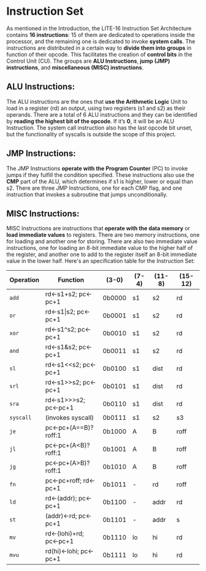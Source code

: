 # Instruction Set
As mentioned in the Introduction, the LITE-16 Instruction Set Architecture contains **16 instructions**: 15 of them are dedicated to operations inside the processor, and the remaining one is dedicated to invoke **system calls**. The instructions are distributed in a certain way to **divide them into groups** in function of their opcode. This facilitates the creation of **control bits** in the Control Unit (CU). The groups are **ALU Instructions**, **jump (JMP) instructions**, and **miscellaneous (MISC) instructions**.

## ALU Instructions:
The ALU instructions are the ones that **use the Arithmetic Logic** Unit to load in a register (rd) an output, using two registers (s1 and s2) as their operands. There are a total of 6 ALU instructions and they can be identified by **reading the highest bit of the opcode**. If it’s **0**, it will be an ALU Instruction. The system call instruction also has the last opcode bit unset, but the functionality of syscalls is outside the scope of this project.

## JMP Instructions:
The JMP Instructions **operate with the Program Counter** (PC) to invoke jumps if they fulfill the condition specified. These instructions also use the **CMP** part of the ALU, which determines if s1 is higher, lower or equal than s2. There are three JMP Instructions, one for each CMP flag, and one instruction that invokes a subroutine that jumps unconditionally.

## MISC Instructions:
MISC Instructions are instructions that **operate with the data memory** or **load immediate values** to registers. There are two memory instructions, one for loading and another one for storing. There are also two immediate value instructions, one for loading an 8-bit immediate value to the higher half of the register, and another one to add to the register itself an 8-bit immediate value in the lower half. Here's an specification table for the Instruction Set:

|  Operation  |        Function         |  (3-0) |  (7-4) | (11-8) | (15-12)
| ----------- | ----------------------- | ------ | ------ | ------ | -------
| `add`       | rd<-s1+s2; pc<-pc+1     | 0b0000 |   s1   |   s2   |   rd   |
| `or`        | rd<-s1\|s2; pc<-pc+1    | 0b0001 |   s1   |   s2   |   rd   |
| `xor`       | rd<-s1^s2; pc<-pc+1     | 0b0010 |   s1   |   s2   |   rd   |
| `and`       | rd<-s1&s2; pc<-pc+1     | 0b0011 |   s1   |   s2   |   rd   |
| `sl`        | rd<-s1<<s2; pc<-pc+1    | 0b0100 |   s1   |  dist  |   rd   |
| `srl`       | rd<-s1>>s2; pc<-pc+1    | 0b0101 |   s1   |  dist  |   rd   |
| `sra`       | rd<-s1>>>s2; pc<-pc+1   | 0b0110 |   s1   |  dist  |   rd   |
| `syscall`   | (invokes syscall)       | 0b0111 |   s1   |   s2   |   s3   |
| `je`        | pc<-pc+(A==B)?roff:1    | 0b1000 |   A    |   B    |  roff  |
| `jl`        | pc<-pc+(A<B)?roff:1     | 0b1001 |   A    |   B    |  roff  |
| `jg`        | pc<-pc+(A>B)?roff:1     | 0b1010 |   A    |   B    |  roff  |
| `fn`        | pc<-pc+roff; rd<-pc+1   | 0b1011 |   -    |   rd   |  roff  |
| `ld`        | rd<-(addr); pc<-pc+1    | 0b1100 |   -    |  addr  |   rd   |
| `st`        | (addr)<-rd; pc<-pc+1    | 0b1101 |   -    |  addr  |   s    |
| `mv`        | rd<-(lohi)+rd; pc<-pc+1 | 0b1110 |   lo   |   hi   |   rd   |
| `mvu`       | rd(hi)<-lohi; pc<-pc+1  | 0b1111 |   lo   |   hi   |   rd   |
